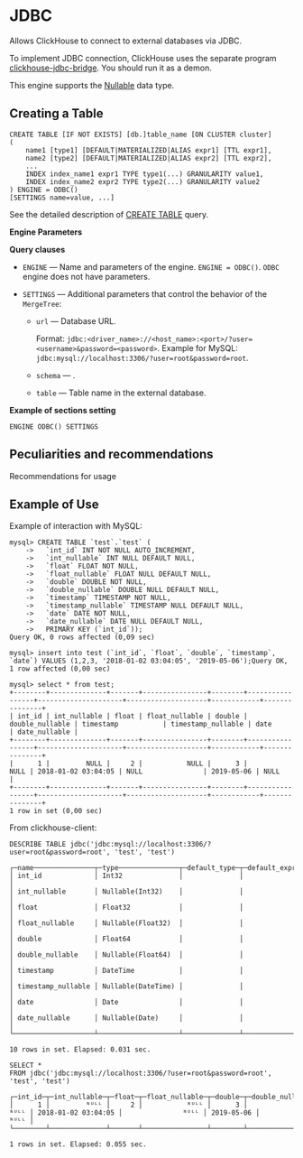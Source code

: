 # JDBC

Allows ClickHouse to connect to external databases via JDBC.

To implement JDBC connection, ClickHouse uses the separate program [clickhouse-jdbc-bridge](https://github.com/alex-krash/clickhouse-jdbc-bridge). You should run it as a demon.

This engine supports the [Nullable](../../data_types/nullable.md) data type.

## Creating a Table

```
CREATE TABLE [IF NOT EXISTS] [db.]table_name [ON CLUSTER cluster]
(
    name1 [type1] [DEFAULT|MATERIALIZED|ALIAS expr1] [TTL expr1],
    name2 [type2] [DEFAULT|MATERIALIZED|ALIAS expr2] [TTL expr2],
    ...
    INDEX index_name1 expr1 TYPE type1(...) GRANULARITY value1,
    INDEX index_name2 expr2 TYPE type2(...) GRANULARITY value2
) ENGINE = ODBC()
[SETTINGS name=value, ...]
```

See the detailed description of [CREATE TABLE](../../query_language/create.md#create-table-query) query.

**Engine Parameters**


**Query clauses**

- `ENGINE` — Name and parameters of the engine. `ENGINE = ODBC()`. `ODBC` engine does not have parameters.

- `SETTINGS` — Additional parameters that control the behavior of the `MergeTree`:

    - `url` — Database URL.

        Format: `jdbc:<driver_name>://<host_name>:<port>/?user=<username>&password=<password>`.
        Example for MySQL: `jdbc:mysql://localhost:3306/?user=root&password=root`.

    - `schema` — .
    - `table` — Table name in the external database.

**Example of sections setting**

```
ENGINE ODBC() SETTINGS
```

## Peculiarities and recommendations

Recommendations for usage

## Example of Use

Example of interaction with MySQL:

```
mysql> CREATE TABLE `test`.`test` (
    ->   `int_id` INT NOT NULL AUTO_INCREMENT,
    ->   `int_nullable` INT NULL DEFAULT NULL,
    ->   `float` FLOAT NOT NULL,
    ->   `float_nullable` FLOAT NULL DEFAULT NULL,
    ->   `double` DOUBLE NOT NULL,
    ->   `double_nullable` DOUBLE NULL DEFAULT NULL,
    ->   `timestamp` TIMESTAMP NOT NULL,
    ->   `timestamp_nullable` TIMESTAMP NULL DEFAULT NULL,
    ->   `date` DATE NOT NULL,
    ->   `date_nullable` DATE NULL DEFAULT NULL,
    ->   PRIMARY KEY (`int_id`));
Query OK, 0 rows affected (0,09 sec)

mysql> insert into test (`int_id`, `float`, `double`, `timestamp`, `date`) VALUES (1,2,3, '2018-01-02 03:04:05', '2019-05-06');Query OK, 1 row affected (0,00 sec)

mysql> select * from test;
+--------+--------------+-------+----------------+--------+-----------------+---------------------+--------------------+------------+---------------+
| int_id | int_nullable | float | float_nullable | double | double_nullable | timestamp           | timestamp_nullable | date       | date_nullable |
+--------+--------------+-------+----------------+--------+-----------------+---------------------+--------------------+------------+---------------+
|      1 |         NULL |     2 |           NULL |      3 |            NULL | 2018-01-02 03:04:05 | NULL               | 2019-05-06 | NULL          |
+--------+--------------+-------+----------------+--------+-----------------+---------------------+--------------------+------------+---------------+
1 row in set (0,00 sec)
```

From clickhouse-client:

```
DESCRIBE TABLE jdbc('jdbc:mysql://localhost:3306/?user=root&password=root', 'test', 'test')

┌─name───────────────┬─type───────────────┬─default_type─┬─default_expression─┐
│ int_id             │ Int32              │              │                    │
│ int_nullable       │ Nullable(Int32)    │              │                    │
│ float              │ Float32            │              │                    │
│ float_nullable     │ Nullable(Float32)  │              │                    │
│ double             │ Float64            │              │                    │
│ double_nullable    │ Nullable(Float64)  │              │                    │
│ timestamp          │ DateTime           │              │                    │
│ timestamp_nullable │ Nullable(DateTime) │              │                    │
│ date               │ Date               │              │                    │
│ date_nullable      │ Nullable(Date)     │              │                    │
└────────────────────┴────────────────────┴──────────────┴────────────────────┘

10 rows in set. Elapsed: 0.031 sec.

SELECT *
FROM jdbc('jdbc:mysql://localhost:3306/?user=root&password=root', 'test', 'test')

┌─int_id─┬─int_nullable─┬─float─┬─float_nullable─┬─double─┬─double_nullable─┬───────────timestamp─┬─timestamp_nullable─┬───────date─┬─date_nullable─┐
│      1 │         ᴺᵁᴸᴸ │     2 │           ᴺᵁᴸᴸ │      3 │            ᴺᵁᴸᴸ │ 2018-01-02 03:04:05 │               ᴺᵁᴸᴸ │ 2019-05-06 │          ᴺᵁᴸᴸ │
└────────┴──────────────┴───────┴────────────────┴────────┴─────────────────┴─────────────────────┴────────────────────┴────────────┴───────────────┘

1 rows in set. Elapsed: 0.055 sec.
```
